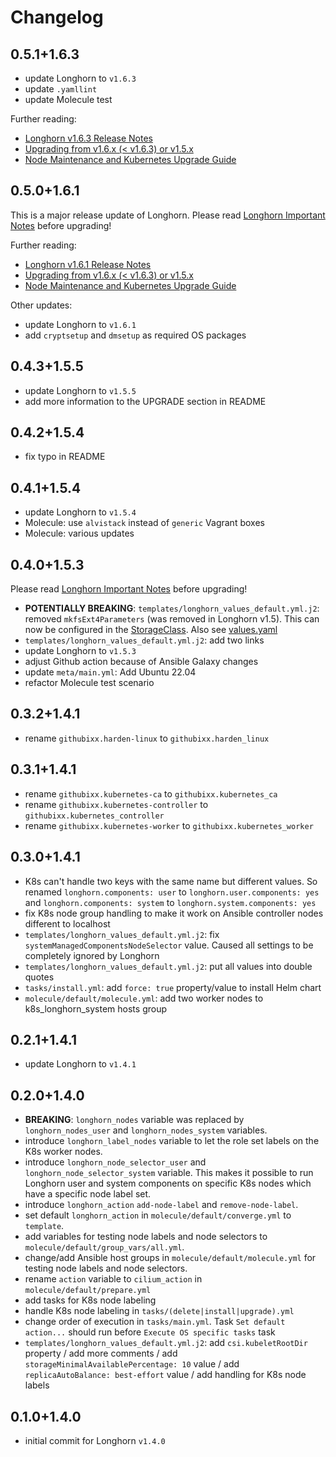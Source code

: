 <!--
Copyright (C) 2023 Robert Wimmer
SPDX-License-Identifier: GPL-3.0-or-later
-->

# Changelog

## 0.5.1+1.6.3

- update Longhorn to `v1.6.3`
- update `.yamllint`
- update Molecule test

Further reading:

- [Longhorn v1.6.3 Release Notes](https://github.com/longhorn/longhorn/releases/tag/v1.6.3)
- [Upgrading from v1.6.x (< v1.6.3) or v1.5.x](https://longhorn.io/docs/1.6.3/deploy/upgrade/longhorn-manager/)
- [Node Maintenance and Kubernetes Upgrade Guide](https://longhorn.io/docs/1.6.3/maintenance/maintenance/)

## 0.5.0+1.6.1

This is a major release update of Longhorn. Please read [Longhorn Important Notes](https://longhorn.io/docs/1.6.1/deploy/important-notes/) before upgrading!

Further reading:

- [Longhorn v1.6.1 Release Notes](https://github.com/longhorn/longhorn/releases/tag/v1.6.1)
- [Upgrading from v1.6.x (< v1.6.3) or v1.5.x](https://longhorn.io/docs/1.6.3/deploy/upgrade/longhorn-manager/)
- [Node Maintenance and Kubernetes Upgrade Guide](https://longhorn.io/docs/1.6.1/maintenance/maintenance/)

Other updates:

- update Longhorn to `v1.6.1`
- add `cryptsetup` and `dmsetup` as required OS packages

## 0.4.3+1.5.5

- update Longhorn to `v1.5.5`
- add more information to the UPGRADE section in README

## 0.4.2+1.5.4

- fix typo in README

## 0.4.1+1.5.4

- update Longhorn to `v1.5.4`
- Molecule: use `alvistack` instead of `generic` Vagrant boxes
- Molecule: various updates

## 0.4.0+1.5.3

Please read [Longhorn Important Notes](https://longhorn.io/docs/1.5.3/deploy/important-notes) before upgrading!

- **POTENTIALLY BREAKING**: `templates/longhorn_values_default.yml.j2`: removed `mkfsExt4Parameters` (was removed in Longhorn v1.5). This can now be configured in the [StorageClass](https://longhorn.io/docs/1.5.3/references/storage-class-parameters/). Also see [values.yaml](https://github.com/longhorn/longhorn/blob/v1.5.3/chart/values.yaml#L86)
- `templates/longhorn_values_default.yml.j2`: add two links
- update Longhorn to `v1.5.3`
- adjust Github action because of Ansible Galaxy changes
- update `meta/main.yml`: Add Ubuntu 22.04
- refactor Molecule test scenario

## 0.3.2+1.4.1

- rename `githubixx.harden-linux` to `githubixx.harden_linux`

## 0.3.1+1.4.1

- rename `githubixx.kubernetes-ca` to `githubixx.kubernetes_ca`
- rename `githubixx.kubernetes-controller` to `githubixx.kubernetes_controller`
- rename `githubixx.kubernetes-worker` to `githubixx.kubernetes_worker`

## 0.3.0+1.4.1

- K8s can't handle two keys with the same name but different values. So renamed `longhorn.components: user` to `longhorn.user.components: yes` and `longhorn.components: system` to `longhorn.system.components: yes`
- fix K8s node group handling to make it work on Ansible controller nodes different to localhost
- `templates/longhorn_values_default.yml.j2`: fix `systemManagedComponentsNodeSelector` value. Caused all settings to be completely ignored by Longhorn
- `templates/longhorn_values_default.yml.j2`: put all values into double quotes
- `tasks/install.yml`: add `force: true` property/value to install Helm chart
- `molecule/default/molecule.yml`: add two worker nodes to k8s_longhorn_system hosts group

## 0.2.1+1.4.1

- update Longhorn to `v1.4.1`

## 0.2.0+1.4.0

- **BREAKING**: `longhorn_nodes` variable was replaced by `longhorn_nodes_user` and `longhorn_nodes_system` variables.
- introduce `longhorn_label_nodes` variable to let the role set labels on the K8s worker nodes.
- introduce `longhorn_node_selector_user` and `longhorn_node_selector_system` variable. This makes it possible to run Longhorn user and system components on specific K8s nodes which have a specific node label set.
- introduce `longhorn_action` `add-node-label` and `remove-node-label`.
- set default `longhorn_action` in `molecule/default/converge.yml` to `template`.
- add variables for testing node labels and node selectors to `molecule/default/group_vars/all.yml`.
- change/add Ansible host groups in `molecule/default/molecule.yml` for testing node labels and node selectors.
- rename `action` variable to `cilium_action` in `molecule/default/prepare.yml`
- add tasks for K8s node labeling
- handle K8s node labeling in `tasks/(delete|install|upgrade).yml`
- change order of execution in `tasks/main.yml`. Task `Set default action...` should run before `Execute OS specific tasks` task
- `templates/longhorn_values_default.yml.j2`: add `csi.kubeletRootDir` property / add more comments / add `storageMinimalAvailablePercentage: 10` value / add `replicaAutoBalance: best-effort` value / add handling for K8s node labels

## 0.1.0+1.4.0

- initial commit for Longhorn `v1.4.0`
